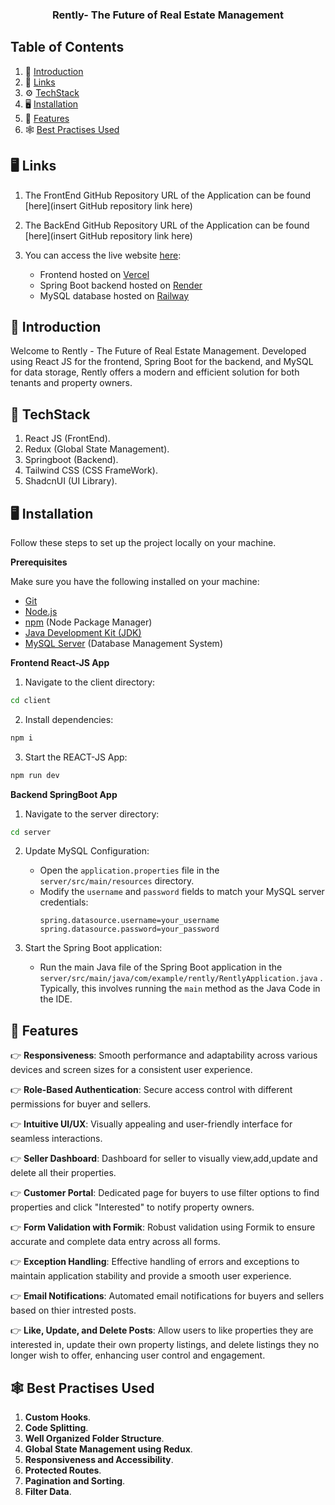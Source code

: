 <h3 align="center">Rently- The Future of Real Estate Management</h3>

## <a >Table of Contents</a>

1. 🤖 [Introduction](#introduction)
2. 🔗 [Links](#links)
3. ⚙️ [TechStack](#techstack)
4. 🖥️ [Installation](#installation)
5. 🔋 [Features](#features)
6. 🕸️ [Best Practises Used](#bestpractises) 

## 🖥️ Links

1. The FrontEnd GitHub Repository URL of the Application can be found [here](insert GitHub repository link here)

2. The BackEnd GitHub Repository URL of the Application can be found [here](insert GitHub repository link here)

2. You can access the live website [here](https://renty-front-end.vercel.app/):
   - Frontend hosted on [Vercel](https://vercel.com/)
   - Spring Boot backend hosted on [Render](https://render.com/)
   - MySQL database hosted on [Railway](https://railway.yap/)


## <a name="#introduction">🤖 Introduction</a>

Welcome to Rently - The Future of Real Estate Management. Developed using React JS for the frontend, Spring Boot for the backend, and MySQL for data storage, Rently offers a modern and efficient solution for both tenants and property owners.


## <a name="#techstack">🚀 TechStack</a>

1. React JS (FrontEnd).
2. Redux (Global State Management).
2. Springboot (Backend).
3. Tailwind CSS (CSS FrameWork).
4. ShadcnUI (UI Library).

## <a name="#installation">🖥️ Installation</a>

Follow these steps to set up the project locally on your machine.

**Prerequisites**

Make sure you have the following installed on your machine:

- [Git](https://git-scm.com/)
- [Node.js](https://nodejs.org/en)
- [npm](https://www.npmjs.com/) (Node Package Manager)
- [Java Development Kit (JDK)](https://www.oracle.com/in/java/technologies/downloads/)
- [MySQL Server](https://www.mysql.com/) (Database Management System)


**Frontend React-JS App**

1. Navigate to the client directory:

```bash
cd client
```

2. Install dependencies:

```bash
npm i
```

3. Start the REACT-JS App:

```bash
npm run dev
```

**Backend SpringBoot App**

1. Navigate to the server directory:

```bash
cd server
```

2. Update MySQL Configuration:

   - Open the `application.properties` file in the `server/src/main/resources` directory.
   - Modify the `username` and `password` fields to match your MySQL server credentials:
     ```properties
     spring.datasource.username=your_username
     spring.datasource.password=your_password
     ```

3. Start the Spring Boot application:
   - Run the main Java file of the Spring Boot application in the `server/src/main/java/com/example/rently/RentlyApplication.java` . Typically, this involves running the `main` method as the Java Code in the IDE.


## <a name="#features">🔋 Features</a>

👉 **Responsiveness**: Smooth performance and adaptability across various devices and screen sizes for a consistent user experience.

👉 **Role-Based Authentication**: Secure access control with different permissions for buyer and sellers.

👉 **Intuitive UI/UX**: Visually appealing and user-friendly interface for seamless interactions.

👉 **Seller Dashboard**: Dashboard for seller to visually view,add,update and delete all their properties.

👉 **Customer Portal**: Dedicated page for buyers to use filter options to find properties and click "Interested" to notify property owners.

👉 **Form Validation with Formik**: Robust validation using Formik to ensure accurate and complete data entry across all forms.

👉 **Exception Handling**: Effective handling of errors and exceptions to maintain application stability and provide a smooth user experience.

👉 **Email Notifications**: Automated email notifications for buyers and sellers based on thier intrested posts.

👉 **Like, Update, and Delete Posts**: Allow users to like properties they are interested in, update their own property listings, and delete listings they no longer wish to offer, enhancing user control and engagement.


## <a name="#bestpractises">🕸️ Best Practises Used</a>

1.  **Custom Hooks**.
2.  **Code Splitting**.
3.  **Well Organized Folder Structure**.
4.  **Global State Management using Redux**.
5.  **Responsiveness and Accessibility**.
6.  **Protected Routes**.
7.  **Pagination and Sorting**.
8.  **Filter Data**.




